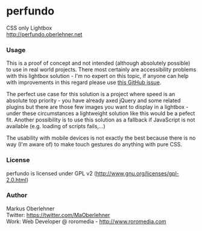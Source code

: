 # perfundo
CSS only Lightbox  
http://perfundo.oberlehner.net

### Usage
This is a proof of concept and not intended (although absolutely possible) to use in real world projects. There most certainly are accessibility problems with this lightbox solution - I'm no expert on this topic, if anyone can help with improvements in this regard please use [this GitHub issue](https://github.com/maoberlehner/perfundo/issues/10).

The perfect use case for this solution is a project where speed is an absolute top priority - you have already axed jQuery and some related plugins but there are those few images you want to display in a lightbox - under these circumstances a lightweight solution like this would be a pefect fit. Another possibility is to use this solution as a fallback if JavaScript is not available (e.g. loading of scripts fails,...)

The usability with mobile devices is not exactly the best because there is no way (I'm aware of) to make touch gestures do anything with pure CSS.

### License
perfundo is licensed under GPL v2 (http://www.gnu.org/licenses/gpl-2.0.html)

### Author
Markus Oberlehner  
Twitter: https://twitter.com/MaOberlehner  
Work: Web Developer @ roromedia - http://www.roromedia.com